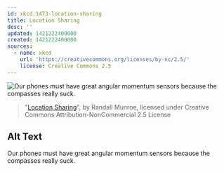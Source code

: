 ```yaml
---
id: xkcd.1473-location-sharing
title: Location Sharing
desc: ''
updated: 1421222400000
created: 1421222400000
sources:
  - name: xkcd
    url: 'https://creativecommons.org/licenses/by-nc/2.5/'
    license: Creative Commons 2.5
---
```

![Our phones must have great angular momentum sensors because the compasses really suck.](https://imgs.xkcd.com/comics/location_sharing.png)
> "[Location Sharing](https://xkcd.com/1473/)", by Randall Munroe, licensed under Creative Commons Attribution-NonCommercial 2.5 License

## Alt Text
Our phones must have great angular momentum sensors because the compasses really suck.
